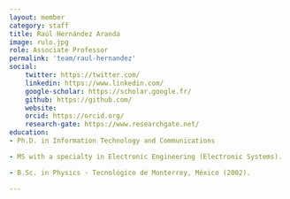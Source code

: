 ```yaml
---
layout: member
category: staff
title: Raúl Hernández Aranda
image: rulo.jpg
role: Associate Professor
permalink: 'team/raul-hernandez'
social:
    twitter: https://twitter.com/
    linkedin: https://www.linkedin.com/
    google-scholar: https://scholar.google.fr/
    github: https://github.com/
    website:
    orcid: https://orcid.org/
    research-gate: https://www.researchgate.net/
education:
- Ph.D. in Information Technology and Communications

- MS with a specialty in Electronic Engineering (Electronic Systems).

- B.Sc. in Physics - Tecnológico de Monterrey, México (2002). 

---
```


